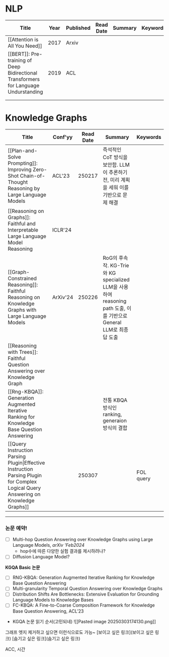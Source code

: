 # NLP

| **Title**                                                                            | **Year** | **Published** | **Read Date** | **Summary** | **Keywords** |
| ------------------------------------------------------------------------------------ | -------- | ------------- | ------------- | ----------- | ------------ |
| [[Attention is All You Need]]                                                        | 2017     | Arxiv         |               |             |              |
| [[BERT]]: Pre-training of Deep Bidirectional Transformers for Language Undurstanding | 2019     | ACL           |               |             |              |
|                                                                                      |          |               |               |             |              |
|                                                                                      |          |               |               |             |              |

# Knowledge Graphs

| **Title**                                                                                                                          | **Conf'yy** | **Read Date** | **Summary**                                                                                | **Keywords** |
| ---------------------------------------------------------------------------------------------------------------------------------- | ----------- | ------------- | ------------------------------------------------------------------------------------------ | ------------ |
| [[Plan-and-Solve Prompting]]: Improving Zero-Shot Chain-of-Thought Reasoning by Large Language Models                              | ACL'23      | 250217        | 즉석적인 CoT 방식을 보안함. LLM이 추론하기 전, 미리 계획을 세워 이를 기반으로 문제 해결                                     |              |
| [[Reasoning on Graphs]]: Faithful and Interpretable Large Language Model Reasoning<br>                                             | ICLR'24     |               |                                                                                            |              |
| [[Graph-Constrained Reasoning]]: Faithful Reasoning on Knowledge Graphs with Large Language Models                                 | ArXiv'24    | 250226        | RoG의 후속작. KG-Trie와 KG specialized LLM을 사용하여 reasoning path 도출, 이를 기반으로 General LLM로 최종답 도출 |              |
| [[Reasoning with Trees]]: Faithful Question Answering over Knowledge Graph                                                         |             |               |                                                                                            |              |
| [[Rng-KBQA]]: Generation Augmented Iterative Ranking for Knowledge Base Question Answering                                         |             |               | 전통 KBQA 방식인 ranking, generaion 방식의 결합                                                      |              |
| [[Query Instruction Parsing Plugin\|Effective Instruction Parsing Plugin for Complex Logical Query Answering on Knowledge Graphs]] |             | 250307        |                                                                                            | FOL query    |

***

### **논문 예약!**
- [ ] Multi-hop Question Answering over Knowledge Graphs using Large Language Models, *arXiv 'Feb2024*
	* hop수에 따른 다양한 실험 결과를 제시하려나?
- [ ] Diffusion Language Model?

**KGQA Basic 논문**
- [ ] RNG-KBQA: Generation Augmented Iterative Ranking for Knowledge Base Question Answering
- [ ] Multi-granularity Temporal Question Answering over Knowledge Graphs
- [ ] Distribution Shifts Are Bottlenecks: Extensive Evaluation for Grounding Language Models to Knowledge Bases
- [ ] FC-KBQA: A Fine-to-Coarse Composition Framework for Knowledge Base Question Answering, ACL’23
* KGQA 논문 읽기 순서(고민되네)
	![[Pasted image 20250303174130.png]]

그래프 엣지 제거하고 싶으면 이런식으로도 가능~
[보이고 싶은 링크](보이고 싶은 링크)
[숨기고 싶은 링크](숨기고 싶은 링크)

ACC, 시간